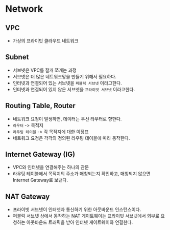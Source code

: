 # Network

## VPC

- 가상의 프라이빗 클라우드 네트워크

## Subnet

- 서브넷은 VPC를 잘개 쪼개는 과정
- 서브넷은 더 많은 네트워크망을 만들기 위해서 필요하다.
- 인터넷과 연결되어 있는 서브넷을 `퍼블릭 서브넷` 이라고한다.
- 인터넷과 연결되어 있지 않은 서브넷을 `프라이빗 서브넷` 이라고한다.

## Routing Table, Router

- 네트워크 요청이 발생하면, 데이터는 우선 라우터로 향한다.
- `라우터` -> 목적지
- `라우팅 테이블` -> 각 목적지에 대한 이정표
- 네트워크 요청은 각각의 정의된 라우팅 테이블에 따라 동작한다.

## Internet Gateway (IG)

- VPC와 인터넷을 연결해주는 하나의 관문
- 라우팅 테이블에서 목적지의 주소가 매칭되는지 확인하고, 매칭되지 않으면 Internet Gateway로 보낸다.

## NAT Gateway

- 프라이빗 서브넷이 인터넷과 통신하기 위한 아웃바운드 인스턴스이다.
- 퍼블릭 서브넷 상에서 동작하는 NAT 게이트웨이는 프라이빗 서브넷에서 외부로 요청하는 아웃바운드 트래픽을 받아 인터넷 게이트웨이와 연결한다.
